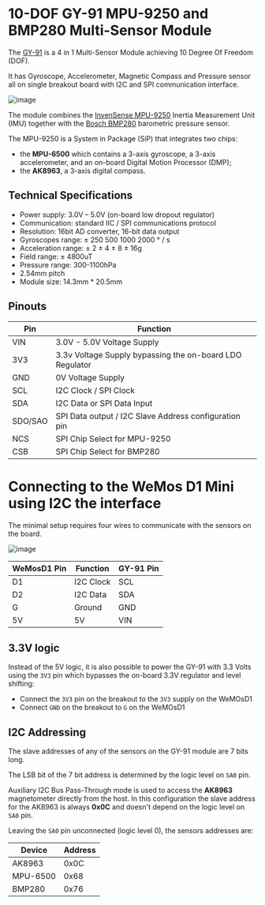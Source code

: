 10-DOF GY-91 MPU-9250 and BMP280 Multi-Sensor Module
====================================================
The [GY-91](http://artofcircuits.com/product/10dof-gy-91-4-in-1-mpu-9250-and-bmp280-multi-sensor-module)
is a 4 in 1 Multi-Sensor Module achieving 10 Degree Of Freedom (DOF).

It has Gyroscope, Accelerometer, Magnetic Compass and Pressure sensor
all on single breakout board with I2C and SPI communication interface.

![image](https://corerd.github.io/WeMosD1/img/GY-91.jpg)

The module combines the [InvenSense MPU-9250](https://www.invensense.com/products/motion-tracking/9-axis/mpu-9250/)
Inertia Measurement Unit (IMU) together with the
[Bosch BMP280](https://www.bosch-sensortec.com/bst/products/all_products/bmp280)
barometric pressure sensor.

The MPU-9250 is a System in Package (SiP) that integrates two chips:
- the **MPU-6500** which contains a 3-axis gyroscope, a 3-axis accelerometer,
  and an on-board Digital Motion Processor (DMP);
- the **AK8963**, a 3-axis digital compass.

Technical Specifications
------------------------
- Power supply: 3.0V – 5.0V (on-board low dropout regulator)
- Communication: standard IIC / SPI communications protocol
- Resolution: 16bit AD converter, 16-bit data output
- Gyroscopes range: ± 250 500 1000 2000 ° / s
- Acceleration range: ± 2 ± 4 ± 8 ± 16g
- Field range: ± 4800uT
- Pressure range: 300-1100hPa
- 2.54mm pitch
- Module size: 14.3mm * 20.5mm

Pinouts
------------------
  Pin   | Function
------- | --------
  VIN   | 3.0V - 5.0V Voltage Supply
  3V3   | 3.3v Voltage Supply bypassing the on-board LDO Regulator
  GND   | 0V Voltage Supply
  SCL   | I2C Clock / SPI Clock
  SDA   | I2C Data or SPI Data Input
SDO/SAO | SPI Data output / I2C Slave Address configuration pin
  NCS   | SPI Chip Select for MPU-9250
  CSB   | SPI Chip Select for BMP280



Connecting to the WeMos D1 Mini using I2C the interface
=======================================================

The minimal setup requires four wires to communicate with the sensors on the board.

![image](https://corerd.github.io/WeMosD1/img/GY-D1.jpg)

WeMosD1 Pin | Function                | GY-91 Pin
----------- | ----------------------- | ---------
D1          | I2C Clock               | SCL
D2          | I2C Data                | SDA
G           | Ground                  | GND
5V          | 5V                      | VIN

3.3V logic
----------
Instead of the 5V logic, it is also possible to power the GY-91 with 3.3 Volts
using the `3V3` pin which bypasses the on-board 3.3V regulator and level shifting:
- Connect the `3V3` pin on the breakout to the `3V3` supply on the WeMOsD1
- Connect `GND` on the breakout to `G` on the WeMOsD1

I2C Addressing
--------------
The slave addresses of any of the sensors on the GY-91 module are 7 bits long.

The LSB bit of the 7 bit address is determined by the logic level on `SA0` pin.

Auxiliary I2C Bus Pass-Through mode is used to access the **AK8963** magnetometer
directly from the host.
In this configuration the slave address for the AK8963 is always **0x0C**
and doesn't depend on the logic level on `SA0` pin.

Leaving the `SA0` pin unconnected (logic level 0), the sensors addresses are:

Device           | Address
---------------- | ------
AK8963           | 0x0C
MPU-6500         | 0x68
BMP280           | 0x76
